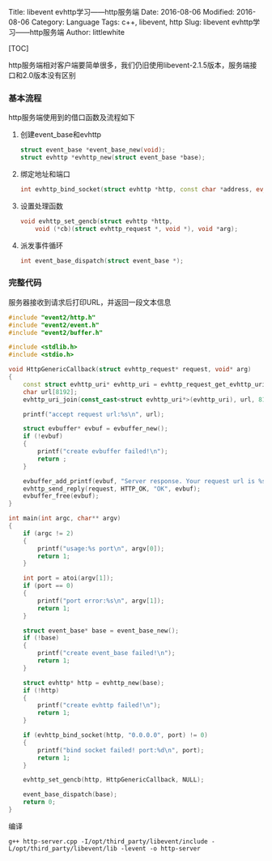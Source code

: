 Title: libevent evhttp学习——http服务端
Date: 2016-08-06
Modified: 2016-08-06
Category: Language
Tags: c++, libevent, http
Slug: libevent evhttp学习——http服务端
Author: littlewhite

[TOC]

http服务端相对客户端要简单很多，我们仍旧使用libevent-2.1.5版本，服务端接口和2.0版本没有区别

### 基本流程
http服务端使用到的借口函数及流程如下

1. 创建event_base和evhttp
    
    ```cpp
    struct event_base *event_base_new(void);
    struct evhttp *evhttp_new(struct event_base *base);
    ```
    
2. 绑定地址和端口

    ```cpp
    int evhttp_bind_socket(struct evhttp *http, const char *address, ev_uint16_t port);
    ```
    
3. 设置处理函数

    ```cpp
    void evhttp_set_gencb(struct evhttp *http,
        void (*cb)(struct evhttp_request *, void *), void *arg);
    ```

4. 派发事件循环

    ```cpp
    int event_base_dispatch(struct event_base *);
    ```
    
### 完整代码
服务器接收到请求后打印URL，并返回一段文本信息

```cpp
#include "event2/http.h"
#include "event2/event.h"
#include "event2/buffer.h"

#include <stdlib.h>
#include <stdio.h>

void HttpGenericCallback(struct evhttp_request* request, void* arg)
{
    const struct evhttp_uri* evhttp_uri = evhttp_request_get_evhttp_uri(request);
    char url[8192];
    evhttp_uri_join(const_cast<struct evhttp_uri*>(evhttp_uri), url, 8192);

    printf("accept request url:%s\n", url);

    struct evbuffer* evbuf = evbuffer_new();
    if (!evbuf)
    {
        printf("create evbuffer failed!\n");
        return ;
    }

    evbuffer_add_printf(evbuf, "Server response. Your request url is %s", url);
    evhttp_send_reply(request, HTTP_OK, "OK", evbuf);
    evbuffer_free(evbuf);
}

int main(int argc, char** argv)
{
    if (argc != 2)
    {
        printf("usage:%s port\n", argv[0]);
        return 1;
    }

    int port = atoi(argv[1]);
    if (port == 0)
    {
        printf("port error:%s\n", argv[1]);
        return 1;
    }

    struct event_base* base = event_base_new();
    if (!base)
    {
        printf("create event_base failed!\n");
        return 1;
    }

    struct evhttp* http = evhttp_new(base);
    if (!http)
    {
        printf("create evhttp failed!\n");
        return 1;
    }

    if (evhttp_bind_socket(http, "0.0.0.0", port) != 0)
    {
        printf("bind socket failed! port:%d\n", port);
        return 1;
    }

    evhttp_set_gencb(http, HttpGenericCallback, NULL);

    event_base_dispatch(base);
    return 0;
}

```

编译

    g++ http-server.cpp -I/opt/third_party/libevent/include -L/opt/third_party/libevent/lib -levent -o http-server
